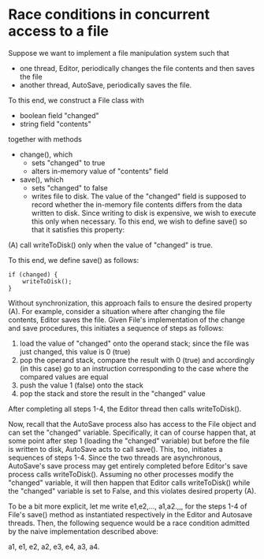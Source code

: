 Race conditions in concurrent access to a file
==============================================

Suppose we want to implement a file manipulation system such that
  * one thread, Editor, periodically changes the file contents and then saves the file
  * another thread, AutoSave, periodically saves the file.

To this end, we construct a File class with 
  * boolean field "changed" 
  * string field "contents"
      
together with methods 
* change(), which
    * sets "changed" to true
    * alters in-memory value of "contents" field
* save(), which
    * sets "changed" to false
    * writes file to disk.
The value of the "changed" field is supposed to record whether the in-memory file contents differs from the data written to disk.  Since writing to disk is expensive, we wish to execute this only when necessary.  To this end, we wish to define save() so that it satisfies this property:

(A) call writeToDisk() only when the value of "changed" is true.

To this end, we define save() as follows: 

~~~
if (changed) {
    writeToDisk();
}
~~~
   
Without synchronization, this approach fails to ensure the desired property (A).  For example, consider a situation where after changing the file contents, Editor saves the file.  Given File's implementation of the change and save procedures, this initiates a sequence of steps as follows:
1. load the value of "changed" onto the operand stack; since the file was just changed, this value is 0 (true)
2. pop the operand stack, compare the result with 0 (true) and accordingly (in this case) go to an instruction corresponding to the case where the compared values are equal
3. push the value 1 (false) onto the stack
4. pop the stack and store the result in the "changed" value

After completing all steps 1-4, the Editor thread then calls writeToDisk().

Now, recall that the AutoSave process also has access to the File object and can set the "changed" variable.  Specifically, it can of course happen that, at some point after step 1 (loading the "changed" variable) but before the file is written to disk, AutoSave acts to call save().  This, too, initiates a sequences of steps 1-4.  Since the two threads are asynchronous, AutoSave's save process may get entirely completed before Editor's save process calls writeToDisk().  Assuming no other processes modify the "changed" variable, it will then happen that Editor calls writeToDisk() while the "changed" variable is set to False, and this violates desired property (A).

To be a bit more explicit, let me write e1,e2,..., a1,a2.,,, for the steps 1-4 of File's save() method as instantiated respectively in the Editor and Autosave threads.  Then, the following sequence would be a race condition admitted by the naive implementation described above:

a1, e1, e2, a2, e3, e4, a3, a4.


